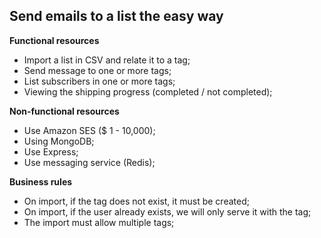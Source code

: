 Send emails to a list the easy way
--------

**Functional resources**
- Import a list in CSV and relate it to a tag;
- Send message to one or more tags;
- List subscribers in one or more tags;
- Viewing the shipping progress (completed / not completed);

**Non-functional resources**
- Use Amazon SES ($ 1 - 10,000);
- Using MongoDB;
- Use Express;
- Use messaging service (Redis);

**Business rules**
- On import, if the tag does not exist, it must be created;
- On import, if the user already exists, we will only serve it with the tag;
- The import must allow multiple tags;
